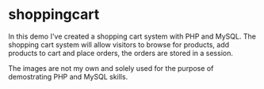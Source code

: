 # shoppingcart
In this demo I've created a shopping cart system with PHP and MySQL. 
The shopping cart system will allow visitors to browse for products, add products to cart and place orders, the orders are stored in a session. 

The images are not my own and solely used for the purpose of demostrating PHP and MySQL skills.
